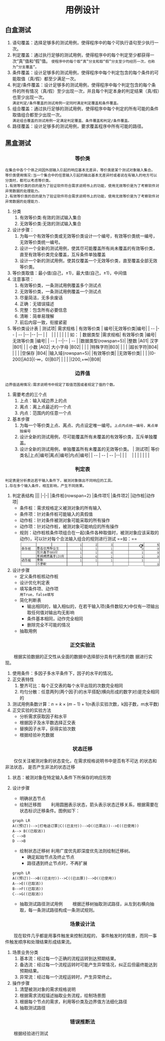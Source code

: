 <style>
h1,h3{
    text-align:center
}
</style>

# 用例设计
## 白盒测试
1. 语句覆盖：选择足够多的测试用例，使得程序中的每个可执行语句至少执行一次。
2. 判定覆盖：通过执行足够的测试用例，使得程序中的每个判定至少都获得一次“真”值和“假”值。
   `使程序中的每个取“真”分支和取“假”分支至少均经历一次，也称为“分支覆盖”。`
3. 条件覆盖：设计足够多的测试用例，使得程序中每个判定包含的每个条件的可能取值（真/假）都至少满足一次。
4. 判定/条件覆盖：设计足够多的测试用例，使得程序中每个判定包含的每个条件的所有情况（真/假）至少出现一次，并且每个判定本身的判定结果（真/假）也至少出现一次。    
   `满足判定/条件覆盖的测试用例一定同时满足判定覆盖和条件覆盖。`
5. 组合覆盖：通过执行足够的测试用例，使得程序中每个判定的所有可能的条件取值组合都至少出现一次。    
   `满足组合覆盖的测试用例一定满足判定覆盖、条件覆盖和判定/条件覆盖。`
6. 路径覆盖：设计足够多的测试用例，要求覆盖程序中所有可能的路径。
## 黑盒测试
### 等价类
~~~
在集合中各个个体之间因外部输入引起的响应基本无差异，等价类是某个测试对象输入集合。
等价类便用情况:当一个集合中的任意输入引起的输出基本无差异时或者说在有输入的地方可以分类时，都可以考虑等价类。
1.有效等价类的目的是为了验证软件符合需求说明书上的功能，使用无效等价是为了考察软件对异常数据的处理能力。
2.有效等价类的目的是为了验证软件符合需求说明书上的功能，使用无效等价是为了考察软件对异常数据的处理能力.
~~~
1. 分类
    1. 有效等价类:有效的测试输入集合
    2. 无效等价类:无效的测试输入集合
2. 设计步骤：
    1. 为每一个有效等价类或无效等价类设计一个编号，有效等价类统一编号，无效等价类统一编号。
    2. 设计一个全新的测试用例，使其尽可能覆盖所有尚未覆盖的有效等价类，直至有效等价类完全覆盖，互斥条件单独覆盖
    3. 设计一个新的测试用例，使其仅覆盖一个无效等价类，直至覆盖全部无效等价类。
3. 等价类取值：最小值(自己，±1)，最大值(自己，±1)，中间值
4. 注意事项：
    1. 有效等价类，一条测试用例覆盖多个测试点
    2. 无效等价类，一条测试用例覆盖一个测试点
    3. 尽量简洁，无多余废话
    4. 正确：无错误描述
    5. 完整：包含所有必要信息
    6. 清晰：简单易理解
    7. 前后内容一致，衔接紧密
5. 等价类设计表
   | 测试项| 需求规格 | 有效等价类 | 编号|无效等价类|编号|
   | -- |-- | -- |-- |-- |-- |
   |&emsp;|   |   |  |  | | |
   如：
   | 数据类型 |需求规格| 有效等价类 |编号| 无效等价类 |编号|
   | -- | --|-- | -- |
|数据类型{rowspan=5}| |整数 |A01| 汉字 |B01| 
| | 小数 |A02| 大小字母 |B02|
| |      | |特殊字符|B03|
| |      | |超长字符|B04|
| |      | |空保存  |B04|
|输入域{rowspan=5}| |有效等价类| |无效等价类| |
| |(0-200]|A03|(-$\infty$，0)|B07|
| |      |  |(200,+$\infty$)|B08|

### 边界值
~~~
边界值适用情况:需求说明书中规定了取值范围或者规定了值的个数。
~~~
1. 需要考虑的三个点
    1. 上点：输入域边界上的点
    2. 离点：离上点最近的一个点
    3. 内点：范围内的任意一个点
2. 基本步骤
    1. 为每一个等价类上点、离点、内点设定唯一编号。`上点内点统一编号，离点单独编号`
    2. 设计全新的测试用例，尽可能覆盖所有未覆盖的有效等价类，互斥单独覆盖。
    3. 设计全新的测试用例，单独覆盖所有未覆盖的无效等价类。
       | 测试项| 等价类名|上点|编号|离点|编号|内点|编号|
       | -- | -- | -- |--|
       |    | &emsp;|  |  | |  |  | | 
### 判定表
~~~
判定表是分析表达若干输入条件下，被测对象做出不同响应的工具。
1.存在多个输入条件，相互影响，产生不同效果。
~~~
1. 判定表结构
   |||
   |-|-|
   |条件桩{rowspan=2} |条件项1|
   |条件项2|
   |动作桩|动作项|
   - 条件桩：需求规格定义被测对象的所有输入
   - 条件项：针对条件桩可能输入的真假值
   - 动作桩：针对条件被测对象可能采取的所有操作
   - 动作项：针对动作桩，被测对象可能响应的所有操作
   - 规则：动作桩核条件项组合在一起(条件各种取值时，被测对象应该采取的动作)，可以针对每个合法输入组合的规则进行测试
   ==如：==
    ![Img](./.FILES/用例设计.md/img-20221009110318.png)
2. 设计步骤
    - 定义条件桩核动作桩
    - 设计优化判定表
    - 填写条件项、动作项    
       `用True，false填写`
    - 简化判断表
      - 输出相同的，输入相似的，在若干输入项(条件数较大)中仅有一项输出取任何值对输出均无影响
      - 条件基本相同，动作完全相同
      - 删除完全不可能的情况
    - 抽取用例 
### 正交实验法
<a>&emsp;&emsp;根据实验数据的正交性从全面的数据中选择部分具有代表性的数
据进行实现。</a>

1. 使用条件：多因子多水平条件下，因子的水平的情况。
2. 正交表特性
    1. 整齐可比：每个正交表的每个水平出现的次数完全相同
    2. 均匀分散：任意两列(两个因子)的水平搭配(横向形成的数字对)是完全相同的
3. 测试用例条数计算：$n=k \times{(m-1)}+1$(n表示实验次数，k因子数，m水平数)
4. 正交实验的实验方法
    - 分析需求获取因子和水平
    - 根据因子及水平数选择正交表
    - 替换因子水平，获得实验次数
    - 根据经验补充数据
### 状态迁移
<a>&emsp;&emsp;仅仅关注被测对象的状态变化，在需求规格说明书中是否有不可达
的状态和非法状态，
是否产生非法的状态迁移</a>

1. 状态：被测对象在特定输入条件下所保存的响应形势
2. 设计步骤
    - 明确状态节点
    - 绘制迁移图
      &emsp;&emsp;利用圆圈表示状态，箭头表示状态迁移关系，根据需要在状态标识迁移条件。图例如下：
     
     ```mermaid
     graph LR
     A((预订))-->|打电话订票|C((已支付))-->D((已票出))-->E((已使用))
     A--> B((已取消))
     C -->B
     D -->B
     ```
    - 绘制状态迁移树
      利用广度优先即深度优先法则绘制迁移树。
      - 确定起始节点及终止节点
      - 路径遇到终止节点时，不再扩展
     ```mermaid
     graph LR
     A((预订))-->B((已支付))-->C((已出票))-->D((已使用))
     A-->E((已取消))
     B-->F((已取消)) 
     C-->G((已取消)) 
     ```
    - 抽取测试路径测试用例
      &emsp;&emsp;根据迁移树抽取测试路径，从左到右横向抽取，每一条测试路径构成一条测试规则。
### 场景设计法
<a>&emsp;&emsp;现在软件几乎都是用事件触发来控制流程的，
事件触发时的情景，而同一事件触发顺序和处理结果形成结果流。</a>

1. 场景业务分类
    1. 基本流：经过每一个正确的流程运转到达预期结果。
    2. 备选流：经过每一个流程运转时可能产生异常情况，纠正后但最终能达到预期结果。
    3. 异常流：经过每一个流程运转时，产生异常终止。
2. 操作步骤
    1. 清楚被测对象的需求规格说明
    2. 根据需求流程描述抽取业务流程，绘制场景图
    3. 根据每个节点的需求，利用等价类及边界值方法细化路径
    4. 抽取测试路径

### 错误推断法
<a>&emsp;&emsp;根据经验进行测试</a> 


